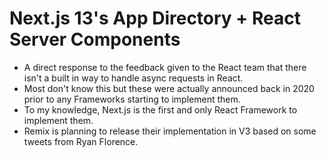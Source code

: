 # Next.js 13's App Directory + React Server Components

- A direct response to the feedback given to the React team that there isn't a built in way to handle async requests in React.
- Most don't know this but these were actually announced back in 2020 prior to any Frameworks starting to implement them.
- To my knowledge, Next.js is the first and only React Framework to implement them.
- Remix is planning to release their implementation in V3 based on some tweets from Ryan Florence.
